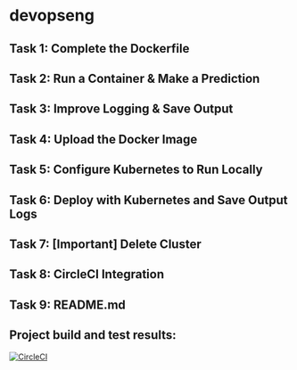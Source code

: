 # devopseng
## Task 1: Complete the Dockerfile
## Task 2: Run a Container & Make a Prediction
## Task 3: Improve Logging & Save Output
## Task 4: Upload the Docker Image
## Task 5: Configure Kubernetes to Run Locally
## Task 6: Deploy with Kubernetes and Save Output Logs
## Task 7: [Important] Delete Cluster
## Task 8: CircleCI Integration
## Task 9: README.md


## Project build and test results:
[![CircleCI](https://circleci.com/pipelines/github/davincizhao/devopseng.svg?style=svg&circle-token=76e778080e208d38abb612c5142f3cc01f721a15)](<https://app.circleci.com/pipelines/github/davincizhao/devopseng/7/workflows/e459b683-7bc6-4ff5-a175-4a6890c9c04c/jobs/12>)
